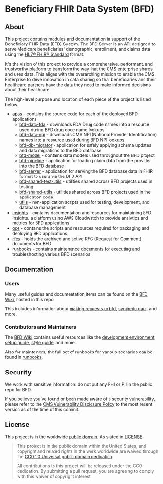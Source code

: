 Beneficiary FHIR Data System (BFD)
====================================

## About

This project contains modules and documentation in support of the Beneficiary FHIR Data (BFD) System. 
The BFD Server is an API designed to serve Medicare beneficiaries' demographic, enrollment, and claims data using the [HL7® FHIR® Standard](https://www.hl7.org/fhir/overview.html) format.

It's the vision of this project to provide a comprehensive, performant, and trustworthy platform to transform the way that the CMS enterprise shares and uses data.
This aligns with the overarching mission to enable the CMS Enterprise to drive innovation in data sharing so that beneficiaries and their healthcare partners have the data they
need to make informed decisions about their healthcare.

The high-level purpose and location of each piece of the project is listed below.

* [apps](apps) - contains the source code for each of the deployed BFD applications
  * [bfd-data-fda](apps/bfd-data-fda) - downloads FDA Drug code names into a resource used during BFD drug code name lookups
  * [bfd-data-npi](apps/bfd-data-npi) - downloads CMS NPI (National Provider Identification) names into a resource used during BFD NPI lookups
  * [bfd-db-migrator](apps/bfd-db-migrator) - application for safely applying schema updates and data migrations to the BFD database
  * [bfd-model](apps/bfd-model) - contains data models used throughout the BFD project
  * [bfd-pipeline](apps/bfd-pipeline) - application for loading claim data from the provider into the BFD database
  * [bfd-server](apps/bfd-server) - application for serving the BFD database data in FHIR format to users via the BFD API
  * [bfd-shared-test-utils](apps/bfd-shared-test-utils) - utilities shared across BFD projects used in testing
  * [bfd-shared-utils](apps/bfd-shared-utils) - utilities shared across BFD projects used in the application code
  * [utils](apps/utils) - non-application scripts used for testing, development, and database management
* [insights](insights) - contains documentation and resources for maintaining BFD Insights, a platform using AWS Cloudwatch to provide analytics and metrics for BFD applications
* [ops](ops) - contains the scripts and resources required for packaging and deploying BFD applications
* [rfcs](rfcs) - holds the archived and active RFC (Request for Comment) documents for BFD
* [runbooks](runbooks) - contains maintenance documents for executing and troubleshooting various BFD scenarios 

## Documentation

### Users

Many useful guides and documentation items can be found on the [BFD Wiki](https://github.com/CMSgov/beneficiary-fhir-data/wiki), hosted in this repo.

This includes information about [making requests to bfd](https://github.com/CMSgov/beneficiary-fhir-data/wiki/Making-Requests-to-BFD), 
[synthetic data](https://github.com/CMSgov/beneficiary-fhir-data/wiki/Synthetic-Data-Guide), and more.

### Contributors and Maintainers

The [BFD Wiki](https://github.com/CMSgov/beneficiary-fhir-data/wiki) contains useful
resources like the [development environment setup guide](https://github.com/CMSgov/beneficiary-fhir-data/wiki/Local-Environment-Setup-for-BFD-Development),
[style guide](https://github.com/CMSgov/beneficiary-fhir-data/wiki/BFD-Code-Style-Guide), and more.

Also for maintainers, the full set of runbooks for various scenarios can be found in [runbooks](https://github.com/CMSgov/beneficiary-fhir-data/tree/master/runbooks).

## Security

We work with sensitive information: do not put any PHI or PII in the public repo for BFD.

If you believe you’ve found or been made aware of a security vulnerability, please refer to 
the [CMS Vulnerability Disclosure Policy](https://www.cms.gov/Research-Statistics-Data-and-Systems/CMS-Information-Technology/CIO-Directives-and-Policies/Downloads/CMS-Vulnerability-Disclosure-Policy.pdf) 
to the most recent version as of the time of this commit.

## License

This project is in the worldwide [public domain](LICENSE.md). As stated in [LICENSE](LICENSE.md):

> This project is in the public domain within the United States, and copyright and related rights in the work worldwide are waived through the [CC0 1.0 Universal public domain dedication](https://creativecommons.org/publicdomain/zero/1.0/).
>
> All contributions to this project will be released under the CC0 dedication. By submitting a pull request, you are agreeing to comply with this waiver of copyright interest.
